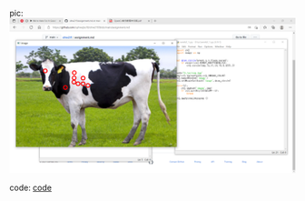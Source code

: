 pic:
![pic1](https://github.com/ophwsjtu18/ohw21f/blob/main/sc/week2/week2_1.png)

code:  [code](https://github.com/ophwsjtu18/ohw21f/blob/main/sc/week2/week2_1.py)
